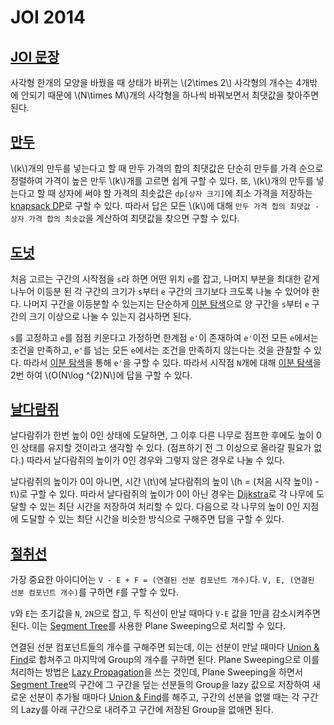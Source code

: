 # JOI 2014

## [JOI 문장](https://oj.uz/problem/view/JOI14_ho_t1)

사각형 한개의 모양을 바꿨을 때 상태가 바뀌는 \\(2\times 2\\) 사각형의 개수는 4개밖에 안되기 때문에 \\(N\times M\\)개의 사각형을 하나씩 바꿔보면서 최댓값을 찾아주면 된다.

## [만두](https://oj.uz/problem/view/JOI14_ho_t2)

\\(k\\)개의 만두를 넣는다고 할 때 만두 가격의 합의 최댓값은 단순히 만두를 가격 순으로 정렬하여 가격이 높은 만두 \\(k\\)개를 고르면 쉽게 구할 수 있다. 또, \\(k\\)개의 만두를 넣는다고 할 때 상자에 써야 할 가격의 최솟값은 `dp[상자 크기]`에 최소 가격을 저장하는 [knapsack DP](../knapsack.md)로 구할 수 있다. 따라서 답은 모든 \\(k\\)에 대해 `만두 가격 합의 최댓값 - 상자 가격 합의 최솟값`을 계산하여 최댓값을 찾으면 구할 수 있다.

## [도넛](https://oj.uz/problem/view/JOI14_ho_t3)

처음 고르는 구간의 시작점을 `s`라 하면 어떤 위치 `e`를 잡고, 나머지 부분을 최대한 같게 나누어 이등분 된 각 구간의 크기가 `s`부터 `e` 구간의 크기보다 크도록 나눌 수 있어야 한다. 나머지 구간을 이등분할 수 있는지는 단순하게 [이분 탐색](../binary-search.md)으로 양 구간을 `s`부터 `e` 구간의 크기 이상으로 나눌 수 있는지 검사하면 된다. 

`s`를 고정하고 `e`를 점점 키운다고 가정하면 한계점 `e'`이 존재하여 `e'`이전 모든 `e`에서는 조건을 만족하고, `e'`를 넘는 모든 `e`에서는 조건을 만족하지 않는다는 것을 관찰할 수 있다. 따라서 [이분 탐색](../binary-search.md)을 통해 `e'`을 구할 수 있다. 따라서 시작점 `N`개에 대해 [이분 탐색](../binary-search.md)을 2번 하여 \\(O(N\log ^{2}N\\)에 답을 구할 수 있다.

## [날다람쥐](https://oj.uz/problem/view/JOI14_ho_t4)

날다람쥐가 한번 높이 0인 상태에 도달하면, 그 이후 다른 나무로 점프한 후에도 높이 0인 상태를 유지할 것이라고 생각할 수 있다. (점프하기 전 그 이상으로 올라갈 필요가 없다.) 따라서 날다람쥐의 높이가 0인 경우와 그렇지 않은 경우로 나눌 수 있다. 

날다람쥐의 높이가 0이 아니면, 시간 \\(t\\)에 날다람쥐의 높이 \\(h = (처음 시작 높이) - t\\)로 구할 수 있다. 따라서 날다람쥐의 높이가 0이 아닌 경우는 [Dijkstra](../dijkstra.md)로 각 나무에 도달할 수 있는 최단 시간을 저장하여 처리할 수 있다. 다음으로 각 나무의 높이 0인 지점에 도달할 수 있는 최단 시간을 비슷한 방식으로 구해주면 답을 구할 수 있다.

## [절취선](https://oj.uz/problem/view/JOI14_ho_t5)

가장 중요한 아이디어는 `V - E + F = (연결된 선분 컴포넌트 개수)`다. `V, E, (연결된 선분 컴포넌트 개수)`를 구하면 `F`를 구할 수 있다.

`V`와 `E`는 초기값을 `N`, `2N`으로 잡고, 두 직선이 만날 때마다 `V-E` 값을 1만큼 감소시켜주면 된다. 이는 [Segment Tree](../segment-tree.md)를 사용한 Plane Sweeping으로 처리할 수 있다.

연결된 선분 컴포넌트들의 개수를 구해주면 되는데, 이는 선분이 만날 때마다 [Union & Find](../disjoint-set.md)로 합쳐주고 마지막에 Group의 개수를 구하면 된다. Plane Sweeping으로 이를 처리하는 방법은 [Lazy Propagation](../lazy-propagation)을 쓰는 것인데, Plane Sweeping을 하면서 [Segment Tree](../segment-tree.md)의 구간에 그 구간을 덮는 선분들의 Group을 lazy 값으로 저장하여 새로운 선분이 추가될 때마다 [Union & Find](../disjoint-set.md)를 해주고, 구간의 선분을 없앨 때는 각 구간의 Lazy를 아래 구간으로 내려주고 구간에 저장된 Group을 없애면 된다.

